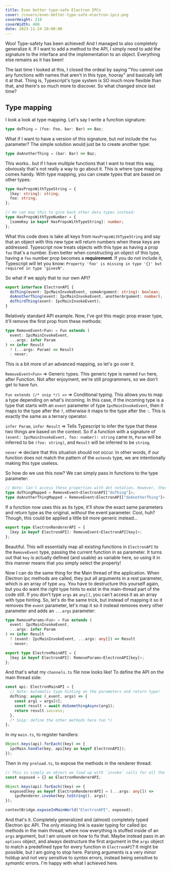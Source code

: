 ```yaml
---
title: Even better type-safe Electron IPCs
cover: /covers/even-better-type-safe-electron-ipcs.png
coverHeight: 210
coverWidth: 400
date: 2023-11-24 20:00:00
---
```


Woo! Type-safety has been achieved! And I managed to also completely generalize it. If I want to add a method to the API, I simply need to add the signature to the interface and the implementation to an object. Everything else remains as it has been!

The last time I looked at this, I closed the ordeal by saying "You cannot use any functions with names that aren't in this type, hooray" and basically left it at that. Thing is, Typescript's type system is SO much more flexible than that, and there's so much more to discover. So what changed since last time?

## Type mapping

I look a look at type mapping. Let's say I write a function signature:

```ts
type doThing = (foo: Foo, bar: Bar) => Baz;
```

What if I want to have a version of this signature, but _not_ include the `foo` parameter? The simple solution would just be to create another type:

```ts
type doAnotherThing = (bar: Bar) => Baz;
```

This works.. but if I have multiple functions that I want to treat this way, obviously that's not really a way to go about it. This is where type mapping comes handy. With type mapping, you can create types that are based on other types:

```ts
type HasPropsWithTypeString = {
  [key: string]: string;
  foo: string;
};

// We can map this to give back other data types instead:
type HasPropsWithTypeNumber = {
  [someKey in keyof HasPropsWithTypeString]: number;
};
```

What this code does is take all keys from `HasPropsWithTypeString` and say that an object with this new type will return numbers when these keys are addressed. Typescript now treats objects with this type as having a prop `foo` that's a number. Even better when constructing an object of this type, having a `foo` number prop becomes a **requirement**. If you do not include it, Typescript will let you know: `Property 'foo' is missing in type '{}' but required in type 'givesN'.`

So what if we apply that to our own API?

```ts
export interface ElectronAPI {
  doThing(event: IpcMainInvokeEvent, someArgument: string): boolean;
  doAnotherThing(event: IpcMainInvokeEvent, anotherArgument: number);
  doThirdThing(event: IpcMainInvokeEvent);
}
```

Relatively standard API example. Now, I've got this magic prop eraser type, it'll remove the first prop from these methods:

```ts
type RemoveEvent<Fun> = Fun extends (
  event: IpcMainInvokeEvent,
  ...args: infer Param
) => infer Result
  ? (...args: Param) => Result
  : never;
```

This is a bit more of an advanced mapping, so let's go over it.

`RemoveEvent<Fun>` => Generic types. This generic type is named `Fun` here, after Function. Not after enjoyment, we're still programmers, so we don't get to have fun.

`Fun extends (/* snip */) =>` => Conditional typing. This allows you to map a type depending on what's incoming. In this case, if the incoming type is a type that starts with an `event` parameter of type `IpcMainInvokeEvent`, then it maps to the type after the `?`, otherwise it maps to the type after the `:`. This is exactly the same as a ternary operator.

`infer Param`, `infer Result` => Tells Typescript to infer the type that these two things are based on the context. So if a function with a signature of `(event: IpcMainInvokeEvent, foo: number): string` came in, `Param` will be inferred to be `(foo: string)`, and `Result` will be inferred to be `string`.

`never` => declare that this situation should not occur. In other words, if our function does not match the pattern of the `extends` type, we are intentionally making this type useless.

So how do we use this now? We can simply pass in functions to the type parameter:

```ts
// Note: Can't access these properties with dot notation. However, there is type safety on the linter for bracket notation.
type doThingMapped = RemoveEvent<ElectronAPI["doThing"]>;
type doAnotherThingMapped = RemoveEvent<ElectronAPI["doAnotherThing"]>;
```

If a function now uses this as its type, it'll show the exact same parameters and return type as the original, _without_ the event parameter. Cool, huh? Though, this could be applied a little bit more generic instead...

```ts
export type ElectronRendererAPI = {
  [key in keyof ElectronAPI]: RemoveEvent<ElectronAPI[key]>;
};
```

Beautiful. This will essentially map all existing functions in `ElectronAPI` to the `RemoveEvent` type, passing the current function in as parameter. It turns out that `key` is actually defined (and usable) as variable here, so using it in this manner means that you simply select the property!

Now I can do the same thing for the Main thread of the application. When Electron ipc methods are called, they put all arguments in a rest parameter, which is an array of type `any`. You have to destructure this yourself again, but you do want the right type hints to exist in the main-thread part of the code still. If you don't type `args` as `any[]`, you can't access it as an array with type hinting. So, let's do the same trick, but instead of mapping it so it removes the `event` parameter, let's map it so it instead removes every other parameter and adds an `...args` parameter:

```ts
type RemoveParams<Fun> = Fun extends (
  event: IpcMainInvokeEvent,
  ...args: infer Param
) => infer Result
  ? (event: IpcMainInvokeEvent, ...args: any[]) => Result
  : never;

export type ElectronMainAPI = {
  [key in keyof ElectronAPI]: RemoveParams<ElectronAPI[key]>;
};
```

And that's what my `channels.ts` file now looks like! To define the API on the main thread side:

```ts
const api: ElectronMainAPI = {
  // Note: Automatic type hinting on the parameters and return type!
  doThing: async (_event, args) => {
    const arg1 = args[0];
    const result = await doSomethingAsync(arg1);
    return result.success;
  },
  /* Snip: define the other methods here too */
};
```

In my `main.ts`, to register handlers:

```ts
Object.keys(api).forEach((key) => {
  ipcMain.handle(key, api[key as keyof ElectronAPI]);
});
```

Then in my `preload.ts`, to expose the methods in the renderer thread:

```ts
// This is simply an object we load up with `invoke` calls for all the ipc channels by reading the original `api` object and applying the functions from that to this.
const exposed = {} as ElectronRendererAPI;

Object.keys(api).forEach((key) => {
  exposed[key as keyof ElectronRendererAPI] = (...args: any[]) =>
    ipcRenderer.invoke(key.toString(), args);
});

contextBridge.exposeInMainWorld("ElectronAPI", exposed);
```

And that's it. Completely generalized and (almost) completely typed Electron ipc API. The only missing link is easier typing for called ipc methods in the main thread, where now everything is stuffed inside of an `args` argument, but I am unsure on how to fix that. Maybe instead pass in an `options` object, and always destructure the first argument in the `args` object to match a predefined type for every function in `ElectronAPI`? It might be possible, but I am going to stop here. Parsing arguments is a very minor holdup and not very sensitive to _syntax_ errors, instead being sensitive to _symantic_ errors. I'm happy with what I achieved here.
